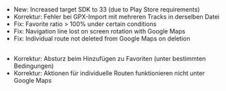 ##
- New: Increased target SDK to 33 (due to Play Store requirements)
- Korrektur: Fehler bei GPX-Import mit mehreren Tracks in derselben Datei
- Fix: Favorite ratio > 100% under certain conditions
- Fix: Navigation line lost on screen rotation with Google Maps
- Fix: Individual route not deleted from Google Maps on deletion

##
- Korrektur: Absturz beim Hinzufügen zu Favoriten (unter bestimmten Bedingungen)
- Korrektur: Aktionen für individuelle Routen funktionieren nicht unter Google Maps
